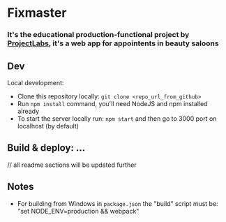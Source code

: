 # Fixmaster
### It's the educational production-functional project by [ProjectLabs](), it's a web app for appointents in beauty saloons

## Dev
Local development:
- Clone this repository locally: `git clone <repo_url_from_github>`
- Run `npm install` command, you'll need NodeJS and npm installed already
- To start the server locally run: `npm start` and then go to 3000 port on localhost (by default)

Build & deploy:
...
---

// all readme sections will be updated further
## Notes
- For building from Windows in `package.json` the "build" script must be: "set NODE_ENV=production && webpack"